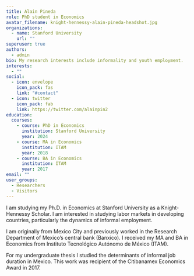 ```yaml
---
title: Alain Pineda
role: PhD student in Economics
avatar_filename: knight-hennessy-alain-pineda-headshot.jpg
organizations:
  - name: Stanford University
    url: ""
superuser: true
authors:
  - admin
bio: My research interests include informality and youth employment.
interests:
  - ""
social:
  - icon: envelope
    icon_pack: fas
    link: "#contact"
  - icon: twitter
    icon_pack: fab
    link: https://twitter.com/alainpin2
education:
  courses:
    - course: PhD in Economics
      institution: Stanford University
      year: 2024
    - course: MA in Economics
      institution: ITAM
      year: 2018
    - course: BA in Economics
      institution: ITAM
      year: 2017
email: ""
user_groups:
  - Researchers
  - Visitors
---
```

I am studying my Ph.D. in Economics at Stanford University as a Knight-Hennessy Scholar. I am interested in studying labor markets in developing countries, particularly the dynamics of informal employment. 

I am originally from Mexico City and previously worked in the Research Department of Mexico’s central bank (Banxico). I received my MA and BA in Economics from Instituto Tecnológico Autónomo de México (ITAM).

For my undergraduate thesis I studied the determinants of informal job duration in Mexico. This work was recipient of the Citibanamex Economics Award in 2017.